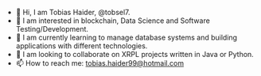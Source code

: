 - 👋 Hi, I am Tobias Haider, @tobsel7.
- 👀 I am interested in blockchain, Data Science and Software Testing/Development.
- 🌱 I am currently learning to manage database systems and building applications with different technologies.
- 💞️ I am looking to collaborate on XRPL projects written in Java or Python.
- 📫 How to reach me: tobias.haider99@hotmail.com
